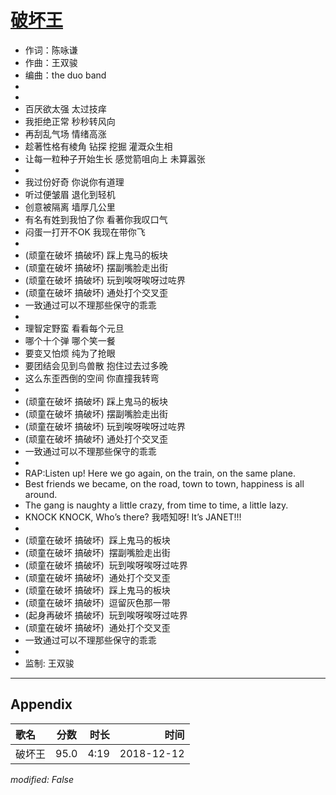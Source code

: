 # [破坏王](https://music.163.com/song?id=1318630444)

* 作词：陈咏谦
* 作曲：王双骏
* 编曲：the duo band
*
*
* 百厌欲太强 太过技痒
* 我拒绝正常 秒秒转风向
* 再刮乱气场 情绪高涨
* 趁著性格有棱角 钻探 挖掘 灌溉众生相
* 让每一粒种子开始生长 感觉箭咀向上 未算嚣张
* 
* 我过份好奇 你说你有道理
* 听过便皱眉 退化到轻机
* 创意被隔离 墙厚几公里
* 有名有姓到我怕了你 看著你我叹口气
* 闷蛋一打开不OK 我现在带你飞
* 
* (顽童在破坏 搞破坏) 踩上鬼马的板块
* (顽童在破坏 搞破坏) 摆副嘴脸走出街
* (顽童在破坏 搞破坏) 玩到唉呀唉呀过咗界
* (顽童在破坏 搞破坏) 通处打个交叉歪
* 一致通过可以不理那些保守的乖乖
* 
* 理智定野蛮 看看每个元旦
* 哪个十个弹 哪个笑一餐
* 要变又怕烦 纯为了抢眼
* 要团结会见到鸟兽散 抱住过去过多晚
* 这么东歪西倒的空间 你直撞我转弯
* 
* (顽童在破坏 搞破坏) 踩上鬼马的板块
* (顽童在破坏 搞破坏) 摆副嘴脸走出街
* (顽童在破坏 搞破坏) 玩到唉呀唉呀过咗界
* (顽童在破坏 搞破坏) 通处打个交叉歪
* 一致通过可以不理那些保守的乖乖
* 
* RAP:​Listen up! Here we go again, on the train, on the same plane.
* Best friends we became, on the road, town to town, happiness is all around.​
* The gang is naughty a little crazy, from time to time, a little lazy.
* KNOCK KNOCK, Who’s there? 我唔知呀! It’s JANET!!!
* 
* (顽童在破坏 搞破坏)  踩上鬼马的板块
* (顽童在破坏 搞破坏)  摆副嘴脸走出街
* (顽童在破坏 搞破坏)  玩到唉呀唉呀过咗界
* (顽童在破坏 搞破坏)  通处打个交叉歪
* (顽童在破坏 搞破坏)  踩上鬼马的板块
* (顽童在破坏 搞破坏)  逗留灰色那一带
* (起身再破坏 搞破坏)  玩到唉呀唉呀过咗界
* (顽童在破坏 搞破坏)  通处打个交叉歪
* 一致通过可以不理那些保守的乖乖
* 
* 监制: 王双骏


---

## Appendix

|歌名|分数|时长|时间|
|:---|:---:|---:|---:|
|破坏王|95.0|4:19|2018-12-12

*modified: False*